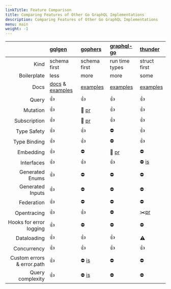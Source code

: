 ```yaml
---
linkTitle: Feature Comparison
title: Comparing Features of Other Go GraphQL Implementations
description: Comparing Features of Other Go GraphQL Implementations
menu: main
weight: -1
---
```


| | [gqlgen](https://github.com/eduardohumberto/test-gql) | [gophers](https://github.com/graph-gophers/graphql-go) | [graphql-go](https://github.com/graphql-go/graphql) | [thunder](https://github.com/samsarahq/thunder) |
| --------: | :-------- | :-------- | :-------- | :-------- |
| Kind | schema first | schema first | run time types | struct first |
| Boilerplate | less | more | more | some |
| Docs | [docs](https://gqlgen.com) & [examples](https://github.com/eduardohumberto/test-gql/tree/master/example) | [examples](https://github.com/graph-gophers/graphql-go/tree/master/example/starwars) | [examples](https://github.com/graphql-go/graphql/tree/master/examples) | [examples](https://github.com/samsarahq/thunder/tree/master/example)|
| Query | 👍 | 👍 | 👍 | 👍 |
| Mutation | 👍 | 🚧 [pr](https://github.com/graph-gophers/graphql-go/pull/182) | 👍 | 👍 |
| Subscription | 👍 | 🚧 [pr](https://github.com/graph-gophers/graphql-go/pull/182) | 👍 | 👍 |
| Type Safety | 👍 | 👍 | ⛔️ | 👍 |
| Type Binding | 👍 | 👍 | ⛔️ | 👍 |
| Embedding | 👍 | ⛔️ | 🚧 [pr](https://github.com/graphql-go/graphql/pull/371) | ⛔️ |
| Interfaces | 👍 | 👍 | 👍 | ⛔️ [is](https://github.com/samsarahq/thunder/issues/78) |
| Generated Enums | 👍 | ⛔️ | ⛔️ | ⛔️ |
| Generated Inputs | 👍 | ⛔️ | ⛔️ | ⛔️ |
| Federation | 👍 | ⛔️ | ⛔️ | ⛔️ |
| Opentracing | 👍 | 👍 | ⛔️ | ✂️[pr](https://github.com/samsarahq/thunder/pull/77) |
| Hooks for error logging | 👍 | ⛔️ | ⛔️ | ⛔️ |
| Dataloading | 👍 | 👍 | 👍 | ⚠️ |
| Concurrency | 👍 | 👍 | 👍 | 👍 |
| Custom errors & error.path | 👍 | ⛔️ [is](https://github.com/graphql-go/graphql/issues/259) | ⛔️ | ⛔️ |
| Query complexity | 👍 | ⛔️ [is](https://github.com/graphql-go/graphql/issues/231) | ⛔️ | ⛔️ |
